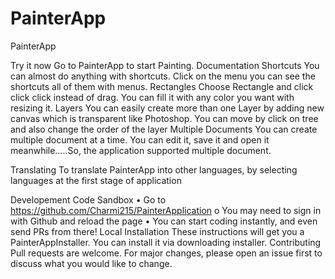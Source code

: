 # PainterApp
PainterApp

Try it now
Go to PainterApp to start Painting.
Documentation
Shortcuts
You can almost do anything with shortcuts. Click on the menu you can see the shortcuts all of them with menus.
Rectangles
Choose Rectangle and click click click instead of drag. You can fill it with any color you want with resizing it. 
Layers
You can easily create more than one Layer by adding new canvas which is transparent like Photoshop. You can move by click on tree and also change the order of the layer
Multiple Documents
You can create multiple document at a time. You can edit it, save it and open it meanwhile…..So, the application supported multiple document.

Translating
To translate PainterApp into other languages, by selecting languages at the first stage of application

 
 
Developement
Code Sandbox
•	Go to https://github.com/Charmi215/PainterApplication
o	You may need to sign in with Github and reload the page
•	You can start coding instantly, and even send PRs from there!
Local Installation
These instructions will get you a PainterAppInstaller. You can install it via downloading installer.
Contributing
Pull requests are welcome. For major changes, please open an issue first to discuss what you would like to change.


